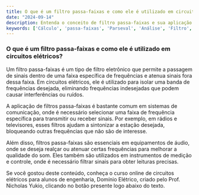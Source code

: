 ```yaml
---
title: O que é um filtro passa-faixas e como ele é utilizado em circuitos elétricos?
date: "2024-09-14"
description: Entenda o conceito de filtro passa-faixas e sua aplicação em circuitos elétricos.
keywords: ['Cálculo', 'passa-faixas', 'Parseval', 'Análise', 'Filtro', 'Circuito', 'Aplicação']
---
```


### O que é um filtro passa-faixas e como ele é utilizado em circuitos elétricos?

Um filtro passa-faixas é um tipo de filtro eletrônico que permite a passagem de sinais dentro de uma faixa específica de frequências e atenua sinais fora dessa faixa. Em circuitos elétricos, ele é utilizado para isolar uma banda de frequências desejada, eliminando frequências indesejadas que podem causar interferências ou ruídos.

A aplicação de filtros passa-faixas é bastante comum em sistemas de comunicação, onde é necessário selecionar uma faixa de frequência específica para transmitir ou receber sinais. Por exemplo, em rádios e televisores, esses filtros ajudam a sintonizar a estação desejada, bloqueando outras frequências que não são de interesse.

Além disso, filtros passa-faixas são essenciais em equipamentos de áudio, onde se deseja realçar ou atenuar certas frequências para melhorar a qualidade do som. Eles também são utilizados em instrumentos de medição e controle, onde é necessário filtrar sinais para obter leituras precisas.

Se você gostou deste conteúdo, conheça o curso online de circuitos elétricos para alunos de engenharia, Domínio Elétrico, criado pelo Prof. Nicholas Yukio, clicando no botão presente logo abaixo do texto.